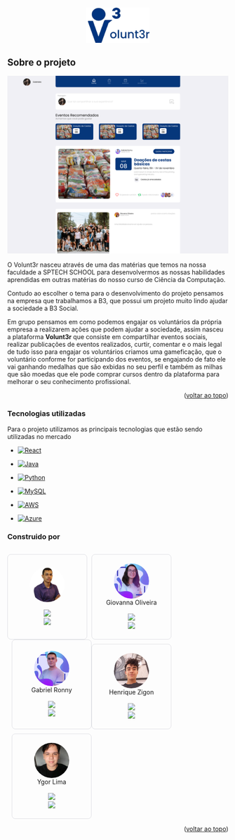 <br />
<div align="center">
  <a href="https://github.com/othneildrew/Best-README-Template">
    <img src="arquivos_readme/logo volunt3r.png" alt="Logo" height="80">
  </a>
</div>

<!-- ABOUT THE PROJECT -->
## Sobre o projeto

![](arquivos_readme/timeline.png)

O Volunt3r nasceu através de uma das matérias que temos na nossa faculdade a SPTECH SCHOOL para desenvolvermos as nossas habilidades aprendidas em outras matérias do nosso curso de Ciência da Computação.

Contudo ao escolher o tema para o desenvolvimento do projeto pensamos na empresa que trabalhamos a B3, que possui um projeto muito lindo ajudar a sociedade a B3 Social. 

Em grupo pensamos em como podemos engajar os voluntários da própria empresa a realizarem ações que podem ajudar a sociedade, assim nasceu a plataforma <b>Volunt3r</b> que consiste em compartilhar eventos sociais, realizar publicações de eventos realizados, curtir, comentar e o mais legal de tudo isso para engajar os voluntários criamos uma gameficação, que o voluntário conforme for participando dos eventos, se engajando de fato ele vai ganhando medalhas que são exbidas no seu perfil e também as milhas que são moedas que ele pode comprar cursos dentro da plataforma para melhorar o seu conhecimento profissional.


<p align="right">(<a href="#readme-top">voltar ao topo</a>)</p>

### Tecnologias utilizadas

Para o projeto utilizamos as principais tecnologias que estão sendo utilizadas no mercado

* [![React][React.js]][React-url]
* [![Java][Java]][Java-url]
* [![Python][Python]][Python-url]
* [![MySQL][MySQL]][MySQL-url]

* [![AWS][AWS]][AWS-url]
* [![Azure][Azure]][Azure-url]


### Construido por
<!-- GETTING STARTED -->

<table>
    <tr>
    <tr>
</table>


<div style="display:flex; justify-content:flex-start; grap:50px; width: 100%; flex-wrap: wrap;">
    <div style="border: 1px solid #DEDFE4; width:140px; height:auto;display:flex; justify-content:center; flex-direction: column; align-items:center; padding: 20px; border-radius:8px;">
        <img style="border-radius: 50%; width: 80px; height: 80px" src="arquivos_readme/eduardo.jpg" alt="Logo" height="80"><br>
        <a align="center" href="https://www.linkedin.com/in/eduardo-cavalcantifs">
            <img src="https://img.shields.io/badge/LinkedIn-0077B5?style=for-the-badge&logo=linkedin&logoColor=white">          
        </a>
        <a align="center" href="https://github.com/eduardo-cavalcanti">
            <img src="https://img.shields.io/badge/GitHub-100000?style=for-the-badge&logo=github&logoColor=white">
        </a>
    </div>
    <div style="border: 1px solid #DEDFE4; width:140px; height:auto;display:flex; justify-content:center; flex-direction: column; align-items:center; padding: 20px; border-radius:8px; margin-left:10px">
        <img style="border-radius: 50%; width: 80px; height: 80px" src="arquivos_readme/giovanna.jpg" alt="Logo" height="80">
        <span>Giovanna Oliveira</span><br>
        <a align="center" href="https://www.linkedin.com/in/giovanna-oliveira-5864221a5/">
            <img src="https://img.shields.io/badge/LinkedIn-0077B5?style=for-the-badge&logo=linkedin&logoColor=white">          
        </a>
        <a align="center" href="https://github.com/giovanna-oliveira">
            <img src="https://img.shields.io/badge/GitHub-100000?style=for-the-badge&logo=github&logoColor=white">
        </a>
    </div>
    <div style="border: 1px solid #DEDFE4; width:140px; height:auto;display:flex; justify-content:center; flex-direction: column; align-items:center; padding: 20px; border-radius:8px; margin-left:10px">
        <img style="border-radius: 50%; width: 80px; height: 80px" src="arquivos_readme/gabriel.png" alt="Logo" height="80">
        <span>Gabriel Ronny</span><br>
        <a align="center" href="https://github.com/gabrielronny">
            <img src="https://img.shields.io/badge/LinkedIn-0077B5?style=for-the-badge&logo=linkedin&logoColor=white">
        </a>
        <a align="center" href="https://www.linkedin.com/in/gabrielronny/">
            <img src="https://img.shields.io/badge/GitHub-100000?style=for-the-badge&logo=github&logoColor=white">
        </a>
    </div><br>
    <div style="border: 1px solid #DEDFE4; width:140px; height:auto;display:flex; justify-content:center; flex-direction: column; align-items:center; padding: 20px; border-radius:8px; margin-top: 10px">
        <img style="border-radius: 50%; width: 80px; height: 80px" src="arquivos_readme/henrique.jpg" alt="Logo" height="80">
        <span>Henrique Zigon</span><br>
        <a align="center" href="https://github.com/henrique-zigon">
            <img src="https://img.shields.io/badge/LinkedIn-0077B5?style=for-the-badge&logo=linkedin&logoColor=white">
        </a>
        <a align="center" href="https://www.linkedin.com/in/henrique-zigon-78301b202/">
            <img src="https://img.shields.io/badge/GitHub-100000?style=for-the-badge&logo=github&logoColor=white">
        </a>
    </div>
    <div style="border: 1px solid #DEDFE4; width:140px; height:auto;display:flex; justify-content:center; flex-direction: column; align-items:center; padding: 20px; border-radius:8px; margin-top: 10px; margin-left: 10px">
        <img style="border-radius: 50%; width: 80px; height: 80px" src="arquivos_readme/ygor.jpg" alt="Logo" height="80">
        <span>Ygor Lima</span><br>
        <a align="center" href="https://www.linkedin.com/in/ygor-slima/">
            <img src="https://img.shields.io/badge/LinkedIn-0077B5?style=for-the-badge&logo=linkedin&logoColor=white">
        </a>
        <a align="center" href="https://github.com/Ygor-sLima">
            <img src="https://img.shields.io/badge/GitHub-100000?style=for-the-badge&logo=github&logoColor=white">
        </a>
    </div>
</div>

<p align="right">(<a href="#readme-top">voltar ao topo</a>)</p>

<!-- MARKDOWN LINKS & IMAGES -->

[React.js]: https://img.shields.io/badge/React-20232A?style=for-the-badge&logo=react&logoColor=61DAFB
[React-url]: https://reactjs.org/

[AWS]: https://img.shields.io/badge/Amazon_AWS-232F3E?style=for-the-badge&logo=amazon-aws&logoColor=white
[AWS-url]: https://aws.amazon.com/pt/

[Azure]: https://img.shields.io/badge/Microsoft_Azure-0089D6?style=for-the-badge&logo=microsoft-azure&logoColor=white
[Azure-url]: https://portal.azure.com/

[Python]: https://img.shields.io/badge/Python-3776AB?style=for-the-badge&logo=python&logoColor=white
[Python-url]: https://www.python.org/

[Java]: https://img.shields.io/badge/Java-ED8B00?style=for-the-badge&logo=java&logoColor=white
[Java-url]: https://www.java.com/pt-BR/

[MySQL]: https://img.shields.io/badge/MySQL-00000F?style=for-the-badge&logo=mysql&logoColor=white
[MySQL-url]: https://www.mysql.com/


